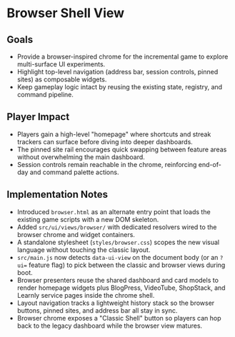 # Browser Shell View

## Goals
- Provide a browser-inspired chrome for the incremental game to explore multi-surface UI experiments.
- Highlight top-level navigation (address bar, session controls, pinned sites) as composable widgets.
- Keep gameplay logic intact by reusing the existing state, registry, and command pipeline.

## Player Impact
- Players gain a high-level "homepage" where shortcuts and streak trackers can surface before diving into deeper dashboards.
- The pinned site rail encourages quick swapping between feature areas without overwhelming the main dashboard.
- Session controls remain reachable in the chrome, reinforcing end-of-day and command palette actions.

## Implementation Notes
- Introduced `browser.html` as an alternate entry point that loads the existing game scripts with a new DOM skeleton.
- Added `src/ui/views/browser/` with dedicated resolvers wired to the browser chrome and widget containers.
- A standalone stylesheet (`styles/browser.css`) scopes the new visual language without touching the classic layout.
- `src/main.js` now detects `data-ui-view` on the document body (or an `?ui=` feature flag) to pick between the classic and browser views during boot.
- Browser presenters reuse the shared dashboard and card models to render homepage widgets plus BlogPress, VideoTube, ShopStack, and Learnly service pages inside the chrome shell.
- Layout navigation tracks a lightweight history stack so the browser buttons, pinned sites, and address bar all stay in sync.
- Browser chrome exposes a "Classic Shell" button so players can hop back to the legacy dashboard while the browser view matures.
